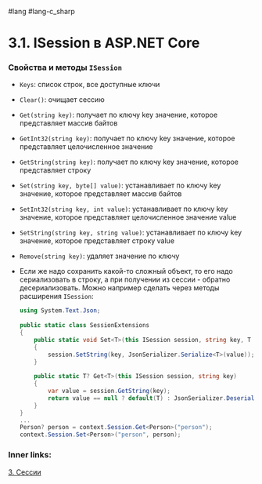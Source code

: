 #lang #lang-c_sharp 

# 3.1. ISession в ASP.NET Core

### Свойства и методы `ISession`

- `Keys`: список строк, все доступные ключи
- `Clear()`: очищает сессию
- `Get(string key)`: получает по ключу key значение, которое представляет массив байтов
- `GetInt32(string key)`: получает по ключу key значение, которое представляет целочисленное значение
- `GetString(string key)`: получает по ключу key значение, которое представляет строку
- `Set(string key, byte[] value)`: устанавливает по ключу key значение, которое представляет массив байтов
- `SetInt32(string key, int value)`: устанавливает по ключу key значение, которое представляет целочисленное значение value
- `SetString(string key, string value)`: устанавливает по ключу key значение, которое представляет строку value
- `Remove(string key)`: удаляет значение по ключу
- Если же надо сохранить какой-то сложный объект, то его надо сериализовать в строку, а при получении из сессии - обратно десериализовать. Можно например сделать через методы расширения `ISession`:
	
	```csharp
	using System.Text.Json;
	 
	public static class SessionExtensions
	{
	    public static void Set<T>(this ISession session, string key, T value)
	    {
	        session.SetString(key, JsonSerializer.Serialize<T>(value));
	    }
	 
	    public static T? Get<T>(this ISession session, string key)
	    {
	        var value = session.GetString(key);
	        return value == null ? default(T) : JsonSerializer.Deserialize<T>(value);
	    }
	}
	...
	Person? person = context.Session.Get<Person>("person");
	context.Session.Set<Person>("person", person);
	```

### Inner links:
[3. Сессии](1.%20Languages/C-sharp/_%20ASP.NET/ASP.NET%20Core/7.%20Состояние,%20куки%20и%20сессии/3.%20Сессии.md)